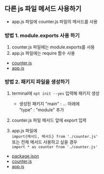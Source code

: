 ## 다른 js 파일 메서드 사용하기

- app.js 파일에 counter.js 파일의 메서드를 사용

### 방법 1. module.exports 사용 하기

1. counter.js 파일에는 module.exports를 사용
2. app.js 파일에는 require 함수 사용

- [counter.js](https://github.com/hyeah0/Node.js/blob/main/code/c_003_module/counter.js)
- [app.js](https://github.com/hyeah0/Node.js/blob/main/code/c_003_module/app.js)

### 방법 2. 패키지 파일을 생성하기

1. terminal에 `npt init --yes` 입력해 패키지 생성

   - 생성된 패키지 "main" : ... 아래에
     <br> "type" : "module" 추가

2. counter.js 파일 메서드 앞에 export 입력
3. app.js 파일에
   <br> `import{메서드, 메서드} from './counter.js'`
   <br> 또는 전체 메서드 사용하고 싶을 경우
   <br> `import * as counter from './counter.js'`

- [package.json](https://github.com/hyeah0/Node.js/blob/main/code/c_004_module/package.json)
- [counter.js](https://github.com/hyeah0/Node.js/blob/main/code/c_004_module/counter.js)
- [app.js](https://github.com/hyeah0/Node.js/blob/main/code/c_004_module/app.js)
